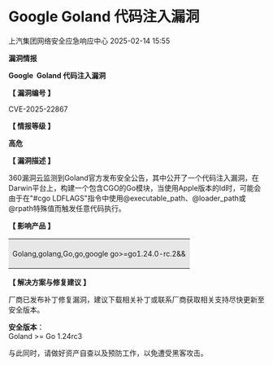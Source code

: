 #  Google Goland 代码注入漏洞   
 上汽集团网络安全应急响应中心   2025-02-14 15:55  
  
**漏洞情报**  
  
  
  
  
  
**Google  Goland 代码注入漏洞**  
  
  
**【 漏洞编号 】**  
  
CVE-2025-22867  
  
  
**【 情报等级 】**  
  
**高危**  
  
  
**【 漏洞描述 】**  
  
360漏洞云监测到Goland官方发布安全公告，其中公开了一个代码注入漏洞，在Darwin平台上，构建一个包含CGO的Go模块，当使用Apple版本的ld时，可能会由于在"#cgo LDFLAGS"指令中使用@executable_path、@loader_path或@rpath特殊值而触发任意代码执行。  
  
  
**【 影响产品 】**  
  
<table><tbody><tr><td colspan="1" rowspan="1" style="border-color: rgb(255, 255, 255);background-color: rgb(231, 231, 231);padding: 6px;" width="99.0000%"><section style="text-align: center;font-size: 14px;"><p>Golang,golang,Go,go,google go&gt;=go1.24.0-rc.2&amp;&amp;</p></section></td></tr></tbody></table>  
  
**【 解决方案与修复建议 】**  
  
厂商已发布补丁修复漏洞，建议下载相关补丁或联系厂商获取相关支持尽快更新至安全版本。  
  
**安全版本**：  
Goland >= Go 1.24rc3  
  
与此同时，请做好资产自查以及预防工作，以免遭受黑客攻击。  
  

